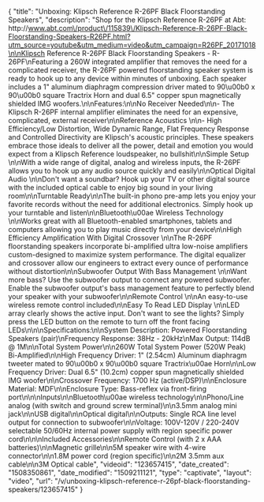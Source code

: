 {
    "title": "Unboxing: Klipsch Reference R-26PF Black Floorstanding Speakers",
    "description": "Shop for the Klipsch Reference R-26PF at Abt: http:\/\/www.abt.com\/product\/115839\/Klipsch-Reference-R-26PF-Black-Floorstanding-Speakers-R26PF.html?utm_source=youtube&utm_medium=video&utm_campaign=R26PF_20171018\n\nKlipsch Reference R-26PF Black Floorstanding Speakers - R-26PF\nFeaturing a 260W integrated amplifier that removes the need for a complicated receiver, the R-26PF powered floorstanding speaker system is ready to hook up to any device within minutes of unboxing. Each speaker includes a 1\" aluminum diaphragm compression driver mated to 90\u00b0 x 90\u00b0 square Tractrix Horn and dual 6.5\" copper spun magnetically shielded IMG woofers.\n\nFeatures:\n\nNo Receiver Needed\n\n- The Klipsch R-26PF internal amplifier eliminates the need for an expensive, complicated, external receiver\n\nReference Acoustics \n\n- High Efficiency\/Low Distortion, Wide Dynamic Range, Flat Frequency Response and Controlled Directivity are Klipsch's acoustic principles. These speakers embrace those ideals to deliver all the power, detail and emotion you would expect from a Klipsch Reference loudspeaker, no bullshit\n\nSimple Setup \n\nWith a wide range of digital, analog and wireless inputs, the R-26PF allows you to hook up any audio source quickly and easily\n\nOptical Digital Audio \n\nDon't want a soundbar? Hook up your TV or other digital source with the included optical cable to enjoy big sound in your living room\n\nTurntable Ready\n\nThe built-in phono pre-amp lets you enjoy your favorite records without the need for additional electronics. Simply hook up your turntable and listen\n\nBluetooth\u00ae Wireless Technology \n\nWorks great with all Bluetooth-enabled smartphones, tablets and computers allowing you to play music directly from your device\n\nHigh Efficiency Amplification With Digital Crossover \n\nThe R-26PF floorstanding speakers incorporate bi-amplified ultra low-noise amplifiers custom-designed to maximize system performance. The digital equalizer and crossover allow our engineers to extract every ounce of performance without distortion\n\nSubwoofer Output With Bass Management \n\nWant more bass? Use the subwoofer output to connect any powered subwoofer. Enable the subwoofer output's bass management feature to perfectly blend your speaker with your subwoofer\n\nRemote Control \n\nAn easy-to-use wireless remote control included\n\nEasy To Read LED Display \n\nLED array clearly shows the active input. Don't want to see the lights? Simply press the LED button on the remote to turn off the front facing LEDs\n\n\nSpecifications:\n\nSystem Description: Powered Floorstanding Speakers (pair)\nFrequency Response: 38Hz - 20kHz\nMax Output: 114dB @ 1M\n\nTotal System Power\n\n260W Total System Power (520W Peak) Bi-Amplified\n\nHigh Frequency Driver: 1\" (2.54cm) Aluminum diaphragm tweeter mated to 90\u00b0 x 90\u00b0 square Tractrix\u00ae Horn\n\nLow Frequency Driver: Dual 6.5\" (10.2cm) copper spun magnetically shielded IMG woofer\n\nCrossover Frequency: 1700 Hz (active\/DSP)\n\nEnclosure Material: MDF\n\nEnclosure Type: Bass-reflex via front-firing port\n\n\nInputs\n\nBluetooth\u00ae wireless technology\n\nPhono\/Line analog (with switch and ground screw terminal)\n\n3.5mm analog mini jack\n\nUSB digital\n\nOptical digital\n\nOutputs: Single RCA line level output for connection to subwoofer\n\nVoltage: 100V-120V \/ 220-240V selectable 50\/60Hz internal power supply with region specific power cord\n\n\nIncluded Accessories\n\nRemote Control (with 2 x AAA batteries)\n\nMagnetic grille\n\n5M speaker wire with 4-wire connector\n\n1.8M power cord (region specific)\n\n2M 3.5mm aux cable\n\n3M Optical cable",
    "videoid": "123657415",
    "date_created": "1508350861",
    "date_modified": "1509211121",
    "type": "captivate",
    "layout": "video",
    "url": "\/v\/unboxing-klipsch-reference-r-26pf-black-floorstanding-speakers\/123657415"
}